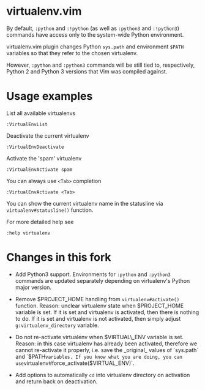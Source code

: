 virtualenv.vim
==============

By default, `:python` and `:!python` (as well as `:python3` and `:!python3`)
commands have access only to the system-wide Python environment.

virtualenv.vim plugin changes Python `sys.path` and environment `$PATH`
variables so that they refer to the chosen virtualenv.

However, `:python` and `:python3` commands will be still tied to, respectively,
Python 2 and Python 3 versions that Vim was compiled against.

Usage examples
==============

List all available virtualenvs

    :VirtualEnvList

Deactivate the current virtualenv

    :VirtualEnvDeactivate

Activate the 'spam' virtualenv

    :VirtualEnvActivate spam

You can always use `<Tab>` completion

    :VirtualEnvActivate <Tab>

You can show the current virtualenv name in the statusline
via `virtualenv#statusline()` function.

For more detailed help see

    :help virtualenv

Changes in this fork
====================

* Add Python3 support. Environments for `:python` and `:python3` commands
    are updated separately depending on virtualenv's Python major version.

* Remove $PROJECT\_HOME handling from `virtualenv#activate()` function.
    Reason: unclear virtualenv state when $PROJECT\_HOME variable is set.
    If it is set and virtualenv is activated, then there is nothing to do.
    If it is set and virtualenv is not activated, then simply adjust
    `g:virtualenv_directory` variable.

* Do not re-activate virtualenv when $VIRTUAL\_ENV variable is set.
    Reason: in this case virtualenv has already been activated,
    therefore we cannot re-activate it properly, i.e. save the _original_
    values of `sys.path` and `$PATH` variables. If you know what you are doing,
    you can use `virtualenv#force_activate($VIRTUAL_ENV)`.

* Add options to automatically `cd` into virtualenv directory on activation
    and return back on deactivation.
